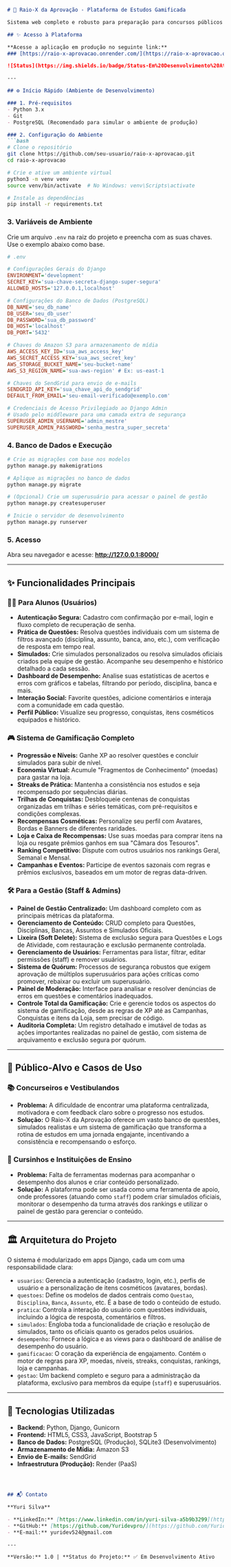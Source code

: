 ```markdown
# 🚀 Raio-X da Aprovação - Plataforma de Estudos Gamificada

Sistema web completo e robusto para preparação para concursos públicos e exames, combinando um vasto banco de questões com um sistema de gamificação avançado para motivar e engajar os estudantes em sua jornada de aprovação.

## ✨ Acesso à Plataforma

**Acesse a aplicação em produção no seguinte link:**
### [https://raio-x-aprovacao.onrender.com/](https://raio-x-aprovacao.onrender.com/)

![Status](https://img.shields.io/badge/Status-Em%20Desenvolvimento%20Ativo-blue)![Versão](https://img.shields.io/badge/Versão-1.0-blue)![Python](https://img.shields.io/badge/Python-3.x-blue)![Django](https://img.shields.io/badge/Django-5.x-darkgreen)![Database](https://img.shields.io/badge/Database-PostgreSQL-blueviolet)

---

## ⚙️ Início Rápido (Ambiente de Desenvolvimento)

### 1. Pré-requisitos
- Python 3.x
- Git
- PostgreSQL (Recomendado para simular o ambiente de produção)

### 2. Configuração do Ambiente
```bash
# Clone o repositório
git clone https://github.com/seu-usuario/raio-x-aprovacao.git
cd raio-x-aprovacao

# Crie e ative um ambiente virtual
python3 -m venv venv
source venv/bin/activate  # No Windows: venv\Scripts\activate

# Instale as dependências
pip install -r requirements.txt
```

### 3. Variáveis de Ambiente
Crie um arquivo `.env` na raiz do projeto e preencha com as suas chaves. Use o exemplo abaixo como base.
```ini
# .env

# Configurações Gerais do Django
ENVIRONMENT='development'
SECRET_KEY='sua-chave-secreta-django-super-segura'
ALLOWED_HOSTS='127.0.0.1,localhost'

# Configurações do Banco de Dados (PostgreSQL)
DB_NAME='seu_db_name'
DB_USER='seu_db_user'
DB_PASSWORD='sua_db_password'
DB_HOST='localhost'
DB_PORT='5432'

# Chaves do Amazon S3 para armazenamento de mídia
AWS_ACCESS_KEY_ID='sua_aws_access_key'
AWS_SECRET_ACCESS_KEY='sua_aws_secret_key'
AWS_STORAGE_BUCKET_NAME='seu-bucket-name'
AWS_S3_REGION_NAME='sua-aws-region' # Ex: us-east-1

# Chaves do SendGrid para envio de e-mails
SENDGRID_API_KEY='sua_chave_api_do_sendgrid'
DEFAULT_FROM_EMAIL='seu-email-verificado@exemplo.com'

# Credenciais de Acesso Privilegiado ao Django Admin
# Usado pelo middleware para uma camada extra de segurança
SUPERUSER_ADMIN_USERNAME='admin_mestre'
SUPERUSER_ADMIN_PASSWORD='senha_mestra_super_secreta'
```

### 4. Banco de Dados e Execução
```bash
# Crie as migrações com base nos modelos
python manage.py makemigrations

# Aplique as migrações no banco de dados
python manage.py migrate

# (Opcional) Crie um superusuário para acessar o painel de gestão
python manage.py createsuperuser

# Inicie o servidor de desenvolvimento
python manage.py runserver
```

### 5. Acesso
Abra seu navegador e acesse: **http://127.0.0.1:8000/**

---

## ✨ Funcionalidades Principais

### 👨‍🎓 Para Alunos (Usuários)
- **Autenticação Segura:** Cadastro com confirmação por e-mail, login e fluxo completo de recuperação de senha.
- **Prática de Questões:** Resolva questões individuais com um sistema de filtros avançado (disciplina, assunto, banca, ano, etc.), com verificação de resposta em tempo real.
- **Simulados:** Crie simulados personalizados ou resolva simulados oficiais criados pela equipe de gestão. Acompanhe seu desempenho e histórico detalhado a cada sessão.
- **Dashboard de Desempenho:** Analise suas estatísticas de acertos e erros com gráficos e tabelas, filtrando por período, disciplina, banca e mais.
- **Interação Social:** Favorite questões, adicione comentários e interaja com a comunidade em cada questão.
- **Perfil Público:** Visualize seu progresso, conquistas, itens cosméticos equipados e histórico.

### 🎮 Sistema de Gamificação Completo
- **Progressão e Níveis:** Ganhe XP ao resolver questões e concluir simulados para subir de nível.
- **Economia Virtual:** Acumule "Fragmentos de Conhecimento" (moedas) para gastar na loja.
- **Streaks de Prática:** Mantenha a consistência nos estudos e seja recompensado por sequências diárias.
- **Trilhas de Conquistas:** Desbloqueie centenas de conquistas organizadas em trilhas e séries temáticas, com pré-requisitos e condições complexas.
- **Recompensas Cosméticas:** Personalize seu perfil com Avatares, Bordas e Banners de diferentes raridades.
- **Loja e Caixa de Recompensas:** Use suas moedas para comprar itens na loja ou resgate prêmios ganhos em sua "Câmara dos Tesouros".
- **Ranking Competitivo:** Dispute com outros usuários nos rankings Geral, Semanal e Mensal.
- **Campanhas e Eventos:** Participe de eventos sazonais com regras e prêmios exclusivos, baseados em um motor de regras data-driven.

### 🛠️ Para a Gestão (Staff & Admins)
- **Painel de Gestão Centralizado:** Um dashboard completo com as principais métricas da plataforma.
- **Gerenciamento de Conteúdo:** CRUD completo para Questões, Disciplinas, Bancas, Assuntos e Simulados Oficiais.
- **Lixeira (Soft Delete):** Sistema de exclusão segura para Questões e Logs de Atividade, com restauração e exclusão permanente controlada.
- **Gerenciamento de Usuários:** Ferramentas para listar, filtrar, editar permissões (staff) e remover usuários.
- **Sistema de Quórum:** Processos de segurança robustos que exigem aprovação de múltiplos superusuários para ações críticas como promover, rebaixar ou excluir um superusuário.
- **Painel de Moderação:** Interface para analisar e resolver denúncias de erros em questões e comentários inadequados.
- **Controle Total da Gamificação:** Crie e gerencie todos os aspectos do sistema de gamificação, desde as regras de XP até as Campanhas, Conquistas e itens da Loja, sem precisar de código.
- **Auditoria Completa:** Um registro detalhado e imutável de todas as ações importantes realizadas no painel de gestão, com sistema de arquivamento e exclusão segura por quórum.

---

## 🎯 Público-Alvo e Casos de Uso

### 📚 Concurseiros e Vestibulandos
- **Problema:** A dificuldade de encontrar uma plataforma centralizada, motivadora e com feedback claro sobre o progresso nos estudos.
- **Solução:** O Raio-X da Aprovação oferece um vasto banco de questões, simulados realistas e um sistema de gamificação que transforma a rotina de estudos em uma jornada engajante, incentivando a consistência e recompensando o esforço.

### 🏫 Cursinhos e Instituições de Ensino
- **Problema:** Falta de ferramentas modernas para acompanhar o desempenho dos alunos e criar conteúdo personalizado.
- **Solução:** A plataforma pode ser usada como uma ferramenta de apoio, onde professores (atuando como `staff`) podem criar simulados oficiais, monitorar o desempenho da turma através dos rankings e utilizar o painel de gestão para gerenciar o conteúdo.

---

## 🏛️ Arquitetura do Projeto

O sistema é modularizado em apps Django, cada um com uma responsabilidade clara:

- `usuarios`: Gerencia a autenticação (cadastro, login, etc.), perfis de usuário e a personalização de itens cosméticos (avatares, bordas).
- `questoes`: Define os modelos de dados centrais como `Questao`, `Disciplina`, `Banca`, `Assunto`, etc. É a base de todo o conteúdo de estudo.
- `pratica`: Controla a interação do usuário com questões individuais, incluindo a lógica de resposta, comentários e filtros.
- `simulados`: Engloba toda a funcionalidade de criação e resolução de simulados, tanto os oficiais quanto os gerados pelos usuários.
- `desempenho`: Fornece a lógica e as views para o dashboard de análise de desempenho do usuário.
- `gamificacao`: O coração da experiência de engajamento. Contém o motor de regras para XP, moedas, níveis, streaks, conquistas, rankings, loja e campanhas.
- `gestao`: Um backend completo e seguro para a administração da plataforma, exclusivo para membros da equipe (`staff`) e superusuários.

---

## 🔬 Tecnologias Utilizadas

- **Backend:** Python, Django, Gunicorn
- **Frontend:** HTML5, CSS3, JavaScript, Bootstrap 5
- **Banco de Dados:** PostgreSQL (Produção), SQLite3 (Desenvolvimento)
- **Armazenamento de Mídia:** Amazon S3
- **Envio de E-mails:** SendGrid
- **Infraestrutura (Produção):** Render (PaaS)

```markdown



## 📬 Contato

**Yuri Silva**

- **LinkedIn:** [https://www.linkedin.com/in/yuri-silva-a5b9b3299](https://www.linkedin.com/in/yuri-silva-a5b9b3299)
- **GitHub:** [https://github.com/Yuridevpro/](https://github.com/Yuridevpro/)
- **E-mail:** yuridev524@gmail.com

---

**Versão:** 1.0 | **Status do Projeto:** ✅ Em Desenvolvimento Ativo
```